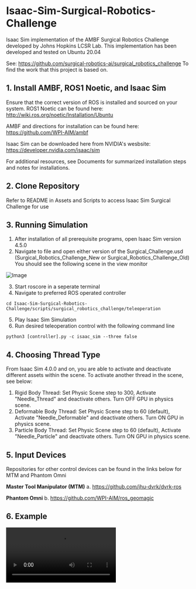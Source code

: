 # Isaac-Sim-Surgical-Robotics-Challenge
Isaac Sim implementation of the AMBF Surgical Robotics Challenge developed by Johns Hopkins LCSR Lab.
This implementation has been developed and tested on Ubuntu 20.04

See: https://github.com/surgical-robotics-ai/surgical_robotics_challenge
To find the work that this project is based on. 

## 1. Install AMBF, ROS1 Noetic, and Isaac Sim
Ensure that the correct version of ROS is installed and sourced on your system. ROS1 Noetic can be found here: 
http://wiki.ros.org/noetic/Installation/Ubuntu

AMBF and directions for installation can be found here: 
https://github.com/WPI-AIM/ambf

Isaac Sim can be downloaded here from NVIDIA's wesbsite: 
https://developer.nvidia.com/isaac/sim

For additional resources, see Documents for summarized installation steps and notes for installations.

## 2. Clone Repository
Refer to README in Assets and Scripts to access Isaac Sim Surgical Challenge for use

## 3. Running Simulation
1. After installation of all prerequisite programs, open Isaac Sim version 4.5.0
2. Navigate to file and open either version of the Surgical_Challenge.usd (Surgical_Robotics_Challenge_New or Surgical_Robotics_Challenge_Old)
You should see the following scene in the view monitor

![Image](https://github.com/tkim104/Isaac-Sim-Surgical-Robotics-Challenge/blob/main/Media/viewport.png)

3. Start roscore in a seperate terminal
4. Navigate to preferred ROS operated controller

~~~
cd Isaac-Sim-Surgical-Robotics-Challenge/scripts/surgical_robotics_challenge/teleoperation
~~~

5. Play Isaac Sim Simulation
6. Run desired teleoperation control with the following command line

~~~
python3 [controller].py -c isaac_sim --three false
~~~

## 4. Choosing Thread Type
From Isaac Sim 4.0.0 and on, you are able to activate and deactivate different assets within the scene. To activate another thread in the scene, see below:
1. Rigid Body Thread: Set Physic Scene step to 300, Activate "Needle_Thread" and deactivate others. Turn OFF GPU in physics scene.
2. Deformable Body Thread: Set Physic Scene step to 60 (default), Activate "Needle_Deformable" and deactivate others. Turn ON GPU in physics scene.
3. Particle Body Thread: Set Physic Scene step to 60 (default), Activate "Needle_Particle" and deactivate others. Turn ON GPU in physics scene.

## 5. Input Devices
Repositories for other control devices can be found in the links below for MTM and Phantom Omni

**Master Tool Manipulator (MTM)**
a. https://github.com/jhu-dvrk/dvrk-ros

**Phantom Omni**
b. https://github.com/WPI-AIM/ros_geomagic

## 6. Example
![Video](https://github.com/tkim104/Isaac-Sim-Surgical-Robotics-Challenge/blob/main/Media/ISMR25_0023_VD_i.mp4)

